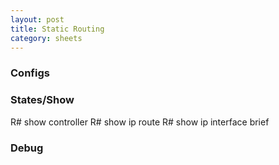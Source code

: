 ```yaml
---
layout: post
title: Static Routing
category: sheets
---
```

<div class="col-md-6">
 <h3>Configs</h3>
</div>
<div class="col-md-4">
 <div class="row">
  <h3>States/Show</h3>
    R# show controller <int>
    R# show ip route
    R# show ip interface brief
 </div>
 <div class="row">
  <h3>Debug</h3>
 </div>
</div>
